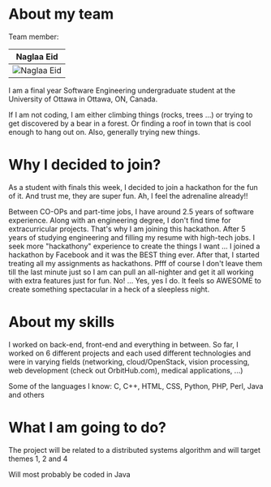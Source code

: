 About my team 
===========================
Team member:

| Naglaa Eid |
|---|
| ![Naglaa Eid](https://fbcdn-sphotos-h-a.akamaihd.net/hphotos-ak-xpf1/v/t1.0-9/10446518_10152438985915862_5249127924409743744_n.jpg?oh=44e6dbef9535c0fa608edee93a8433a6&oe=550FA545&__gda__=1425779258_8bae71901ede33833587da9fb750aed1) |

I am a final year Software Engineering undergraduate student at the University of Ottawa in Ottawa, ON, Canada.

If I am not coding, I am either climbing things (rocks, trees ...) or trying to get discovered by a bear in a forest. Or finding a roof in town that is cool enough to hang out on. Also, generally trying new things.

Why I decided to join?
=======
As a student with finals this week, I decided to join a hackathon for the fun of it. And trust me, they are super fun. Ah, I feel the adrenaline already!!

Between CO-OPs and part-time jobs, I have around 2.5 years of software experience. Along with an engineering degree, I don't find time for extracurricular projects. That's why I am joining this hackathon. After 5 years of studying engineering and filling my resume with high-tech jobs. I seek more "hackathony" experience to create the things I want ... I joined a hackathon by Facebook and it was the BEST thing ever. After that, I started treating all my assignments as hackathons. Pfff of course I don't leave them till the last minute just so I am  can pull an all-nighter and get it all working with extra features just for fun. No! ... Yes, yes I do. It feels so AWESOME to create something spectacular in a heck of a sleepless night.

About my skills
=======
I worked on back-end, front-end and everything in between. So far, I worked on 6 different projects and each used different technologies and were in varying fields (networking, cloud/OpenStack, vision processing, web development (check out OrbitHub.com), medical applications, ...)

Some of the languages I know: C, C++, HTML, CSS, Python, PHP, Perl, Java and others

What I am going to do?
=======
The project will be related to a distributed systems algorithm and will target themes 1, 2 and 4

Will most probably be coded in Java